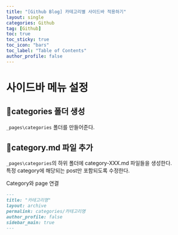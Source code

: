 ```yaml
---
title: "[Github Blog] 카테고리별 사이드바 적용하기"
layout: single
categories: Github
tag: [Github]
toc: true
toc_sticky: true
toc_icon: "bars"
toc_label: "Table of Contents"
author_profile: false
---
```


# 사이드바 메뉴 설정

## 📂categories 폴더 생성
`_pages\categories` 폴더를 만들어준다.

## 📄category.md 파일 추가
`_pages\categories`의 하위 폴더에 category-XXX.md 파일들을 생성한다.  
특정 category에 해당되는 post만 포함되도록 수정한다.

Category와 page 연결

```md
---
title: "카테고리명"
layout: archive
permalink: categories/카테고리명
author_profile: false
sidebar_main: true
---
```
